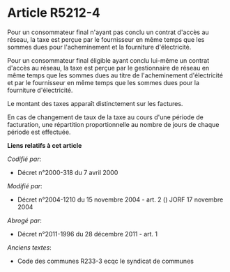 # Article R5212-4

Pour un consommateur final n'ayant pas conclu un contrat d'accès au réseau, la taxe est perçue par le fournisseur en même
temps que les sommes dues pour l'acheminement et la fourniture d'électricité.

Pour un consommateur final éligible ayant conclu lui-même un contrat d'accès au réseau, la taxe est perçue par le
gestionnaire de réseau en même temps que les sommes dues au titre de l'acheminement d'électricité et par le fournisseur en
même temps que les sommes dues pour la fourniture d'électricité.

Le montant des taxes apparaît distinctement sur les factures.

En cas de changement de taux de la taxe au cours d'une période de facturation, une répartition proportionnelle au nombre de
jours de chaque période est effectuée.

**Liens relatifs à cet article**

_Codifié par_:

  - Décret n°2000-318 du 7 avril 2000

_Modifié par_:

  - Décret n°2004-1210 du 15 novembre 2004 - art. 2 () JORF 17 novembre 2004

_Abrogé par_:

  - Décret n°2011-1996 du 28 décembre 2011 - art. 1

_Anciens textes_:

  - Code des communes R233-3 ecqc le syndicat de communes
